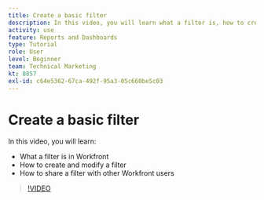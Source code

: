 ```yaml
---
title: Create a basic filter
description: In this video, you will learn what a filter is, how to create a filter, and how to share a filter with other users in [!DNL Adobe Workfront].
activity: use
feature: Reports and Dashboards
type: Tutorial
role: User
level: Beginner
team: Technical Marketing
kt: 8857
exl-id: c64e5362-67ca-492f-95a3-05c660be5c03
---
```

# Create a basic filter

In this video, you will learn:

* What a filter is in Workfront
* How to create and modify a filter
* How to share a filter with other Workfront users

>[!VIDEO](https://video.tv.adobe.com/v/335151/?quality=12)
